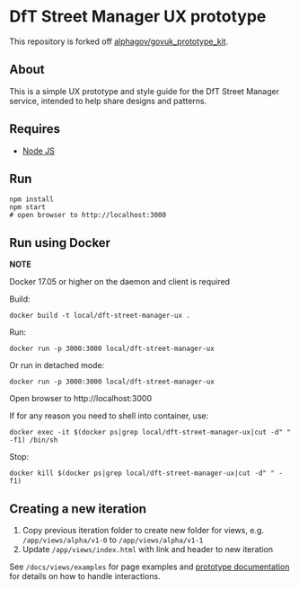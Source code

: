 # DfT Street Manager UX prototype

This repository is forked off [alphagov/govuk_prototype_kit](https://github.com/alphagov/govuk_prototype_kit).

## About

This is a simple UX prototype and style guide for the DfT Street Manager service, intended to help share designs and patterns.

## Requires

* [Node JS](https://nodejs.org)

## Run

```
npm install
npm start
# open browser to http://localhost:3000
```

## Run using Docker
**NOTE**

Docker 17.05 or higher on the daemon and client is required

Build:

`docker build -t local/dft-street-manager-ux .`

Run:

`docker run -p 3000:3000 local/dft-street-manager-ux`

Or run in detached mode:

`docker run -p 3000:3000 local/dft-street-manager-ux`

Open browser to http://localhost:3000

If for any reason you need to shell into container, use:

`docker exec -it $(docker ps|grep local/dft-street-manager-ux|cut -d" " -f1) /bin/sh`

Stop:

`docker kill $(docker ps|grep local/dft-street-manager-ux|cut -d" " -f1)`

## Creating a new iteration

1. Copy previous iteration folder to create new folder for views, e.g. `/app/views/alpha/v1-0` to `/app/views/alpha/v1-1`
2. Update `/app/views/index.html` with link and header to new iteration

See `/docs/views/examples` for page examples and [prototype documentation](https://govuk-prototype-kit.herokuapp.com/docs/tutorials-and-examples) for details on how to handle interactions.
